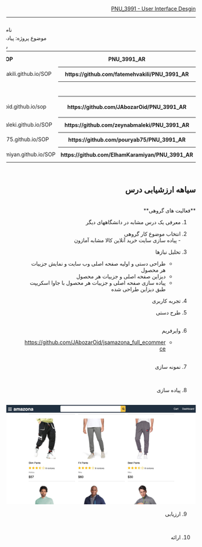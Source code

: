 <div dir="rtl">
  
  [PNU_3991 - User Interface Desgin](https://github.com/AliRazavi-edu/PNU_3991/blob/master/_BSc/UserInterfaceDesgin/README.md#TOC)
  
<table style="width:100%">

<tr>
<td colspan="6" align="center">اعضای گروه</td>
</tr>

  
<tr>
<td colspan="6"  align="center">نام درس: طراحی واسط کاربر</td>
</tr>

<tr>
<td colspan="6"  align="center"> موضوع پروژه: پیاده سازی سایت خرید آنلاین کالا مشابه آمازون </td>
</tr>

<tr>
<td colspan="6"   align="center">سرگروه تیم: فاطمه وکیلی</td>
</tr>

<tr>
 <th  align="center">PNU_3991_AR</th>
 <th  align="center">SOP</th>
 <th  align="center">رزومه</th>
 <th  align="center">نام/نام خانوادگی</th>
 <th  align="center">شماره دانشجویی</th>
 <th  align="center">ردیف</th>
 </tr>
 
 <tr>
 <th  align="center">https://github.com/fatemehvakili/PNU_3991_AR</th>
 <td  align="center">https://fatemehvakili.github.io/SOP/</td>
 <td  align="center">https://fatemehvakili.github.io/</td>
 <td  align="center">فاطمه وکیلی</td>
 <td  align="center">970087898</td>
 <td align="center">1</td>
 </tr>
 
 <tr>
 <th  align="center"></th>
 <td  align="center"></td>
 <td  align="center"></td>
 <td  align="center">حمیدرضا میرزائی</td>
 <td  align="center">970147067</td>
 <td align="center">2</td>
 </tr>
 
 <tr>
 <th  align="center">https://github.com/JAbozarOid/PNU_3991_AR</th>
 <td  align="center">https://jabozaroid.github.io/sop</td>
 <td  align="center">https://jabozaroid.github.io/</td>
 <td  align="center">ابوذر رقیب دوست</td>
 <td  align="center">980188387</td>
 <td align="center">3</td>
 </tr>
 
 <tr>
 <th  align="center">https://github.com/zeynabmaleki/PNU_3991_AR</th>
 <td  align="center">https://zeynabmaleki.github.io/SOP/</td>
 <td  align="center">https://zeynabmaleki.github.io/</td>
 <td  align="center">زینب ملکی راد</td>
 <td  align="center">970051836</td>
 <td align="center">4</td>
 </tr>

 <tr>
 <th  align="center">https://github.com/pouryab75/PNU_3991_AR</th>
 <td  align="center">https://pouryab75.github.io/SOP/</td>
 <td  align="center">https://pouryab75.github.io/pouryabodaghi-resume/</td>
 <td  align="center">پوریا بداغی</td>
 <td  align="center">949750673</td>
 <td align="center">5</td>
 </tr>
 
 <tr>
 <th  align="center">https://github.com/ElhamKaramiyan/PNU_3991_AR</th>
 <td  align="center">https://elhamkaramiyan.github.io/SOP/</td>
 <td  align="center">https://elhamkaramiyan.github.io/</td>
 <td  align="center">الهام کرمیان</td>
 <td  align="center">970016107</td>
 <td align="center">6</td>
 </tr>
 
</table>
<br>

## سیاهه ارزشیابی درس
<br>
 **فعالیت های گروهی**
 <br>
 
 1. معرفی یک درس مشابه در دانشگاههای دیگر
       <br>
       
2. انتخاب موضوع کار گروهی
        <br>
       - پیاده سازی سایت خرید آنلاین کالا مشابه آمازون
        <br>
        
3. تحلیل نیازها
       <br>
      - طراحی دستی و اولیه صفحه اصلی وب سایت و نمایش جزییات هر محصول 
        <br>
      - دیزاین صفحه اصلی و جزییات هر محصول
        <br>
     - پیاده سازی صفحه اصلی و جزییات هر محصول با جاوا اسکریپت طبق دیزاین طراحی شده 
        <br>
        
4. تجربه کاربری
    <br>
    
5. طرح دستی  
     <br>
     
6. وایرفریم 
     <br>
     - https://github.com/JAbozarOid/jsamazona_full_ecommerce
    <br>
    
7. نمونه سازی
 <br>
 
8. پیاده سازی
  <br>
  <img src="https://github.com/FATEMEHVAKILI/PNU_3991_AR/blob/main/jsamazona.jpg">
  <br>
  
9. ارزیابی
 <br>
 
10. ارائه


</div>
